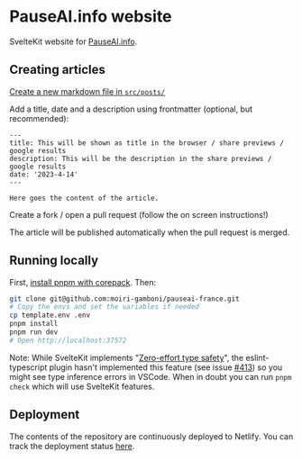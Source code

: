 # PauseAI.info website

SvelteKit website for [PauseAI.info](https://pauseia.netlify.app/).

## Creating articles

[Create a new markdown file in `src/posts/`](https://github.com/moiri-gamboni/pauseai-france/new/main/src/posts)

Add a title, date and a description using frontmatter (optional, but recommended):

```
---
title: This will be shown as title in the browser / share previews / google results
description: This will be the description in the share previews / google results
date: '2023-4-14'
---

Here goes the content of the article.
```

Create a fork / open a pull request (follow the on screen instructions!)

The article will be published automatically when the pull request is merged.

## Running locally

First, [install pnpm with corepack](https://pnpm.io/installation#using-corepack). Then:

```sh
git clone git@github.com:moiri-gamboni/pauseai-france.git
# Copy the envs and set the variables if needed
cp template.env .env
pnpm install
pnpm run dev
# Open http://localhost:37572
```

Note:
While SvelteKit implements "[Zero-effort type safety](https://svelte.dev/blog/zero-config-type-safety)", the eslint-typescript plugin hasn't implemented this feature (see issue [#413](https://github.com/sveltejs/eslint-plugin-svelte/issues/413)) so you might see type inference errors in VSCode. When in doubt you can run `pnpm check` which will use SvelteKit features.

## Deployment

The contents of the repository are continuously deployed to Netlify. You can track the deployment status [here](https://app.netlify.com/sites/pauseai/deploys).
